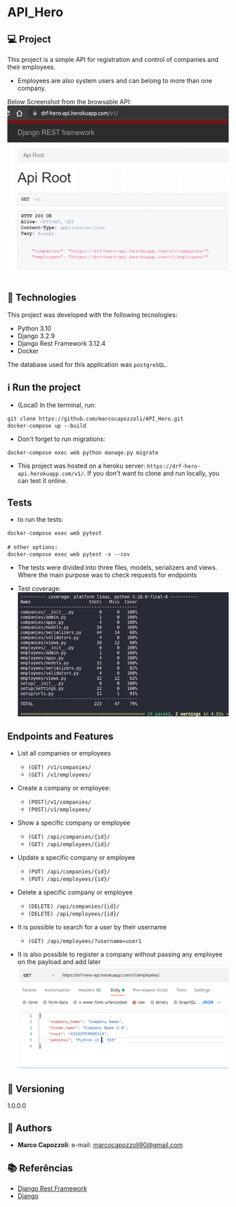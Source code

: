 # API_Hero

## 💻 Project

This project is a simple API for registration and control of companies and their employees.
  - Employees are also system users and can belong to more than one company.

Below Screenshot from the browsable API:
![image](/readme_img/main_screen.png?raw=true "Main_Screen")

## 🚀 Technologies

This project was developed with the following tecnologies:
- Python 3.10
- Django 3.2.9
- Django Rest Framework 3.12.4
- Docker

The database used for this application was `postgreSQL`.

## ℹ️ Run the project

- (Local) In the terminal, run:
```
git clone https://github.com/marcocapozzoli/API_Hero.git
docker-compose up --build
```

- Don't forget to run migrations:
```
docker-compose exec web python manage.py migrate
```
- This project was hosted on a heroku server: `https://drf-hero-api.herokuapp.com/v1/`. If you don't want to clone and run locally, you can test it online.

## Tests

- to run the tests:
```
docker-compose exec web pytest

# other options:
docker-compose exec web pytest -x --cov
```
- The tests were divided into three files, models, serializers and views. Where the main purpose was to check requests for endpoints

- Test coverage:
![image](/readme_img/test_coverage.png?raw=true "Test_coverage")

## Endpoints and Features

- List all companies or employees
  - `(GET) /v1/companies/`
  - `(GET) /v1/employees/`
- Create a company or employee:
  - `(POST)/v1/companies/`
  - `(POST)/v1/employees/`
- Show a specific company or employee
  - `(GET) /api/companies/{id}/`
  - `(GET) /api/employees/{id}/`
- Update a specific company or employee
  - `(PUT) /api/companies/{id}/`
  - `(PUT) /api/employees/{id}/`
- Delete a specific company or employee
  - `(DELETE) /api/companies/{id}/`
  - `(DELETE) /api/employees/{id}/`
- It is possible to search for a user by their username
  - `(GET) /api/employees/?username=user1`

- It is also possible to register a company without passing any employee on the payload and add later
![image](/readme_img/create_company.png?raw=true "Create_company")

## 📎 Versioning

1.0.0.0

## 🧔 Authors

* **Marco Capozzoli**: e-mail: marcocapozzoli90@gmail.com

## 📚 Referências
- [Django Rest Framework](https://www.django-rest-framework.org/)
- [Django](https://www.djangoproject.com/)
